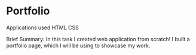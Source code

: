 # Portfolio

Applications used
HTML CSS

Brief Summary:
In this task I created web application from scratch! I built a portfolio page, which I will be using to showcase my work.
